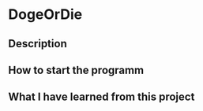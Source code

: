 # DogeOrDie

## Description

## How to start the programm

## What I have learned from this project
